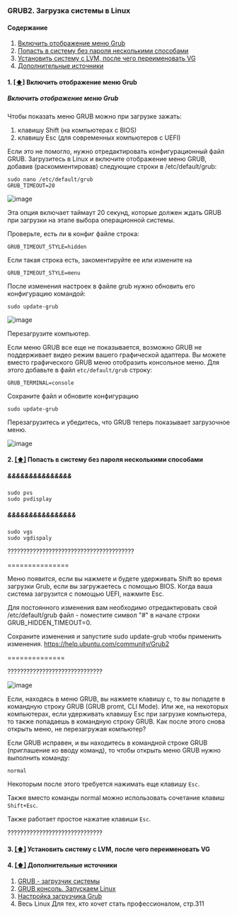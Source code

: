 ### GRUB2. Загрузка системы в Linux

#### <a name='toc'>Содержание</a>

1. [Включить отображение меню Grub](#entrymenugrub)
2. [Попасть в систему без пароля несколькими способами](#&&&&&&&&&&&&&)
3. [Установить систему с LVM, после чего переименовать VG](#&&&&&&&&&&)
4. [Дополнительные источники](#recommended_sources)


#### 1. [[⬆]](#toc) <a name='entrymenugrub'>Включить отображение меню Grub</a>

#####  Включить отображение меню Grub

Чтобы показать меню GRUB можно при загрузке зажать:

1. клавишу Shift (на компьютерах с BIOS)
2. клавишу Esc (для современных компьютеров с UEFI)

Если это не помогло, нужно отредактировать конфигурационный файл GRUB. Загрузитесь в Linux и включите отображение меню GRUB, добавив (раскомментировав) следующие строки в /etc/default/grub:
```
sudo nano /etc/default/grub
GRUB_TIMEOUT=20
```
![image](https://github.com/user-attachments/assets/f1cfc73a-84a9-4e7b-bbc1-fc762660a1a2)


Эта опция включает таймаут 20 секунд, которые должен ждать GRUB при загрузки на этапе выбора операционной системы.

Проверьте, есть ли в конфиг файле строка:
```
GRUB_TIMEOUT_STYLE=hidden
```

Если такая строка есть, закоментируйте ее или измените на
```
GRUB_TIMEOUT_STYLE=menu
```
После изменения настроек в файле grub нужно обновить его конфигурацию командой:
```
sudo update-grub
```
![image](https://github.com/user-attachments/assets/eb5225fd-4b8e-427d-89ce-5b329cd73f59)

Перезагрузите компьютер.

Если меню GRUB все еще не показывается, возможно GRUB не поддерживает видео режим вашего графической адаптера. Вы можете вместо графического GRUB меню отобразить консольное меню. Для этого добавьте в файл `etc/default/grub` строку:
```
GRUB_TERMINAL=console
```

Сохраните файл и обновите конфигурацию
```
sudo update-grub
```
Перезагрузитесь и убедитесь, что GRUB теперь показывает загрузочное меню.  

![image](https://github.com/user-attachments/assets/ae603526-9bbe-44c9-8394-4ccc384a38d7)



#### 2. [[⬆]](#toc) <a name='availability'>Попасть в систему без пароля несколькими способами</a>

#####  &&&&&&&&&&&&&&&
```
sudo pvs
sudo pvdisplay
```
#####  &&&&&&&&&&&&&&&&
```
sudo vgs
sudo vgdispaly
```

????????????????????????????????????????


===============

Меню появится, если вы нажмете и будете удерживать Shift во время загрузки Grub, если вы загружаетесь с помощью BIOS. Когда ваша система загрузится с помощью UEFI, нажмите Esc.

Для постоянного изменения вам необходимо отредактировать свой /etc/default/grub файл - поместите символ "#" в начале строки GRUB_HIDDEN_TIMEOUT=0.

Сохраните изменения и запустите sudo update-grub чтобы применить изменения.
https://help.ubuntu.com/community/Grub2

==============

??????????????????????????????

![image](https://github.com/user-attachments/assets/8702abd9-ed0a-4944-8664-fff938076101)

Если, находясь в меню GRUB, вы нажмете клавишу c, то вы попадете в командную строку GRUB (GRUB promt, CLI Mode). Или же, на некоторых компьютерах, если удерживать клавишу Esc при загрузке компьютера, то также попадаешь в командную строку GRUB. Как после этого снова открыть меню, не перезагружая компьютер?

Если GRUB исправен, и вы находитесь в командной строке GRUB (приглашение ко вводу команд), то чтобы открыть меню GRUB нужно выполнить команду:
```
normal
```

Некоторым после этого требуется нажимать еще клавишу `Esc`.

Также вместо команды normal можно использовать сочетание клавиш `Shift+Esc`.

Также работает простое нажатие клавиши `Esc`.

??????????????????????????????




#### 3. [[⬆]](#toc) <a name='availability'>Установить систему с LVM, после чего переименовать VG</a>






#### 4. [[⬆]](#toc) <a name='recommended_sources'>Дополнительные источники</a>

1. [GRUB - загрузчик системы](https://help.ubuntu.ru/wiki/grub)
2. [GRUB консоль. Запускаем Linux](https://www.alexgur.ru/articles/2275/)
3. [Настройка загрузчика Grub](https://losst.pro/nastrojka-zagruzchika-grub)
4. Весь Linux Для тех, кто хочет стать профессионалом, стр.311
